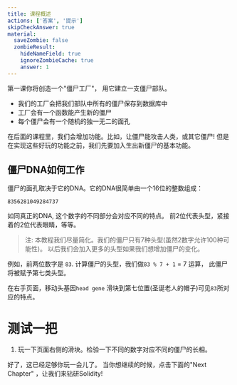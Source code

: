 ```yaml
---
title: 课程概述
actions: ['答案', '提示']
skipCheckAnswer: true
material:
  saveZombie: false
  zombieResult:
    hideNameField: true
    ignoreZombieCache: true
    answer: 1
---
```


第一课你将创造一个"僵尸工厂"， 用它建立一支僵尸部队。

* 我们的工厂会把我们部队中所有的僵尸保存到数据库中
* 工厂会有一个函数能产生新的僵尸
* 每个僵尸会有一个随机的独一无二的面孔

在后面的课程里，我们会增加功能。比如，让僵尸能攻击人类，或其它僵尸! 但是在实现这些好玩的功能之前，我们先要加入生出新僵尸的基本功能。

## 僵尸DNA如何工作

僵尸的面孔取决于它的DNA。它的DNA很简单由一个16位的整数组成：

```
8356281049284737
```

如同真正的DNA, 这个数字的不同部分会对应不同的特点。 前2位代表头型，紧接着的2位代表眼睛，等等。

> 注: 本教程我们尽量简化。我们的僵尸只有7种头型(虽然2数字允许100种可能性)。 以后我们会加入更多的头型如果我们想增加僵尸的变化。

例如，前两位数字是 `83`. 计算僵尸的头型，我们做`83 % 7 + 1` = 7 运算， 此僵尸将被赋予第七类头型。

在右手页面，移动头基因`head gene` 滑块到第七位置(圣诞老人的帽子)可见`83`所对应的特点。

# 测试一把

1. 玩一下页面右侧的滑块。检验一下不同的数字对应不同的僵尸的长相。

好了，这已经足够你玩一会儿了。 当你想继续的时候，点击下面的"Next Chapter" ，让我们来钻研Solidity!
